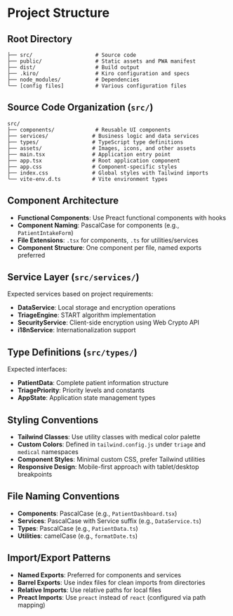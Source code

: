 # Project Structure

## Root Directory
```
├── src/                    # Source code
├── public/                 # Static assets and PWA manifest
├── dist/                   # Build output
├── .kiro/                  # Kiro configuration and specs
├── node_modules/           # Dependencies
└── [config files]          # Various configuration files
```

## Source Code Organization (`src/`)
```
src/
├── components/             # Reusable UI components
├── services/              # Business logic and data services
├── types/                 # TypeScript type definitions
├── assets/                # Images, icons, and other assets
├── main.tsx               # Application entry point
├── app.tsx                # Root application component
├── app.css                # Component-specific styles
├── index.css              # Global styles with Tailwind imports
└── vite-env.d.ts          # Vite environment types
```

## Component Architecture
- **Functional Components**: Use Preact functional components with hooks
- **Component Naming**: PascalCase for components (e.g., `PatientIntakeForm`)
- **File Extensions**: `.tsx` for components, `.ts` for utilities/services
- **Component Structure**: One component per file, named exports preferred

## Service Layer (`src/services/`)
Expected services based on project requirements:
- **DataService**: Local storage and encryption operations
- **TriageEngine**: START algorithm implementation
- **SecurityService**: Client-side encryption using Web Crypto API
- **i18nService**: Internationalization support

## Type Definitions (`src/types/`)
Expected interfaces:
- **PatientData**: Complete patient information structure
- **TriagePriority**: Priority levels and constants
- **AppState**: Application state management types

## Styling Conventions
- **Tailwind Classes**: Use utility classes with medical color palette
- **Custom Colors**: Defined in `tailwind.config.js` under `triage` and `medical` namespaces
- **Component Styles**: Minimal custom CSS, prefer Tailwind utilities
- **Responsive Design**: Mobile-first approach with tablet/desktop breakpoints

## File Naming Conventions
- **Components**: PascalCase (e.g., `PatientDashboard.tsx`)
- **Services**: PascalCase with Service suffix (e.g., `DataService.ts`)
- **Types**: PascalCase (e.g., `PatientData.ts`)
- **Utilities**: camelCase (e.g., `formatDate.ts`)

## Import/Export Patterns
- **Named Exports**: Preferred for components and services
- **Barrel Exports**: Use index files for clean imports from directories
- **Relative Imports**: Use relative paths for local files
- **Preact Imports**: Use `preact` instead of `react` (configured via path mapping)